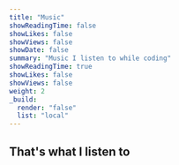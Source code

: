 ```yaml
---
title: "Music"
showReadingTime: false
showLikes: false
showViews: false
showDate: false
summary: "Music I listen to while coding"
showReadingTime: true
showLikes: false
showViews: false
weight: 2
_build:
  render: "false"
  list: "local"
---
```


## That's what I listen to
